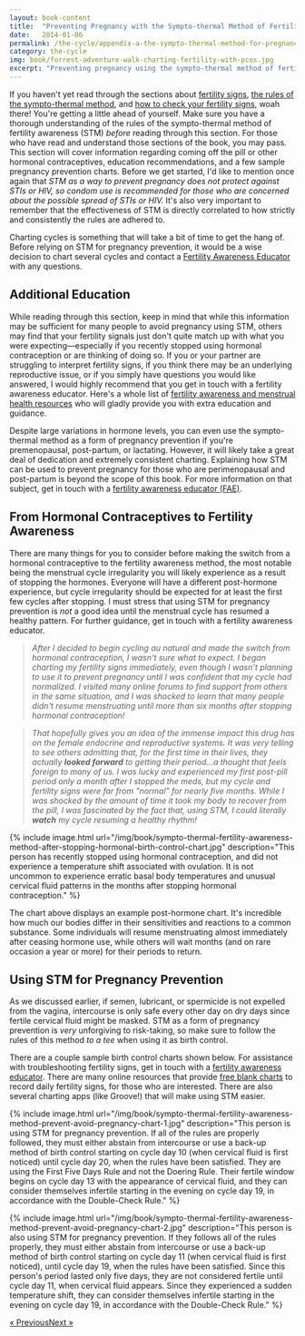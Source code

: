 ```yaml
---
layout: book-content
title:  "Preventing Pregnancy with the Sympto-thermal Method of Fertility Awareness"
date:   2014-01-06
permalink: /the-cycle/appendix-a-the-sympto-thermal-method-for-pregnancy-prevention/
category: the-cycle
img: book/forrest-adventure-walk-charting-fertility-with-pcos.jpg
excerpt: "Preventing pregnancy using the sympto-thermal method of fertility awareness requires that you strictly follow a simple set of rules. Despite large variations in hormone levels, you can even use the sympto-thermal method as a form of pregnancy prevention if you're premenopausal, post-partum, or lactating."
---
```


If you haven't yet read through the sections about <a class="text-link" href="/the-cycle/chapter-6-hormone-changes-and-fertility-signals">fertility signs</a>, <a class="text-link" href="/the-cycle/chapter-7-the-rules-of-the-sympto-thermal-method">the rules of the sympto-thermal method</a>, and <a class="text-link" href="/the-cycle/chapter-8-checking-fertility-signs-how-to">how to check your fertility signs</a>, woah there! You're getting a little ahead of yourself. Make sure you have a thorough understanding of the rules of the sympto-thermal method of fertility awareness (STM) _before_ reading through this section. For those who have read and understand those sections of the book, you may pass. This section will cover information regarding coming off the pill or other hormonal contraceptives, education recommendations, and a few sample pregnancy prevention charts. Before we get started, I'd like to mention once again that _STM as a way to prevent pregnancy does not protect against STIs or HIV, so condom use is recommended for those who are concerned about the possible spread of STIs or HIV._ It's also very important to remember that the effectiveness of STM is directly correlated to how strictly and consistently the rules are adhered to.

Charting cycles is something that will take a bit of time to get the hang of. Before relying on STM for pregnancy prevention, it would be a wise decision to chart several cycles and contact a <a class="text-link" href="/the-cycle/appendix-d-fertility-awareness-and-menstrual-health-resources">Fertility Awareness Educator</a> with any questions.


## Additional Education ##


While reading through this section, keep in mind that while this information may be sufficient for many people to avoid pregnancy using STM, others may find that your fertility signals just don't quite match up with what you were expecting&mdash;especially if you recently stopped using hormonal contraception or are thinking of doing so. If you or your partner are struggling to interpret fertility signs, if you think there may be an underlying reproductive issue, or if you simply have questions you would like answered, I would highly recommend that you get in touch with a fertility awareness educator. Here's a whole list of <a class="text-link" href="/the-cycle/appendix-d-fertility-awareness-and-menstrual-health-resources">fertility awareness and menstrual health resources</a> who will gladly provide you with extra education and guidance. 

Despite large variations in hormone levels, you can even use the sympto-thermal method as a form of pregnancy prevention if you're premenopausal, post-partum, or lactating. However, it will likely take a great deal of dedication and extremely consistent charting. Explaining how STM can be used to prevent pregnancy for those who are perimenopausal and post-partum is beyond the scope of this book. For more information on that subject, get in touch with a <a class="text-link" href="/the-cycle/appendix-d-fertility-awareness-and-menstrual-health-resources">fertility awareness educator (FAE)</a>.


## From Hormonal Contraceptives to Fertility Awareness ##


There are many things for you to consider before making the switch from a hormonal contraceptive to the fertility awareness method, the most notable being the menstrual cycle irregularity you will likely experience as a result of stopping the hormones. Everyone will have a different post-hormone experience, but cycle irregularity should be expected for at least the first few cycles after stopping. I must stress that using STM for pregnancy prevention is _not_ a good idea until the menstrual cycle has resumed a healthy pattern. For further guidance, get in touch with a fertility awareness educator.

>_After I decided to begin cycling au natural and made the switch from hormonal contraception, I wasn't sure what to expect. I began charting my fertility signs immediately, even though I wasn't planning to use it to prevent pregnancy until I was confident that my cycle had normalized. I visited many online forums to find support from others in the same situation, and I was shocked to learn that many people didn't resume menstruating until more than six months after stopping hormonal contraception!_

>_That hopefully gives you an idea of the immense impact this drug has on the female endocrine and reproductive systems. It was very telling to see others admitting that, for the first time in their lives, they actually **looked forward** to getting their period...a thought that feels foreign to many of us. I was lucky and experienced my first post-pill period only a month after I stopped the meds, but my cycle and fertility signs were far from "normal" for nearly five months. While I was shocked by the amount of time it took my body to recover from the pill, I was fascinated by the fact that, using STM, I could literally **watch** my cycle resuming a healthy rhythm!_


{% include image.html url="/img/book/sympto-thermal-fertility-awareness-method-after-stopping-hormonal-birth-control-chart.jpg" description="This person has recently stopped using hormonal contraception, and did not experience a temperature shift associated with ovulation. It is not uncommon to experience erratic basal body temperatures and unusual cervical fluid patterns in the months after stopping hormonal contraception." %}


The chart above displays an example post-hormone chart. It's incredible how much our bodies differ in their sensitivities and reactions to a common substance. Some individuals will resume menstruating almost immediately after ceasing hormone use, while others will wait months (and on rare occasion a year or more) for their periods to return. 


## Using STM for Pregnancy Prevention ##
 

As we discussed earlier, if semen, lubricant, or spermicide is not expelled from the vagina, intercourse is only safe every other day on dry days since fertile cervical fluid might be masked. STM as a form of pregnancy prevention is _very_ unforgiving to risk-taking, so make sure to follow the rules of this method _to a tee_ when using it as birth control. 

There are a couple sample birth control charts shown below. For assistance with troubleshooting fertility signs, get in touch with a <a class="text-link" href="/the-cycle/appendix-d-fertility-awareness-and-menstrual-health-resources">fertility awareness educator</a>. There are many online resources that provide <a class="text-link" target="_blank" href="http://holistichormonalhealth.com/charts/">free blank charts</a> to record daily fertility signs, for those who are interested. There are also several charting apps (like Groove!) that will make using STM easier.


{% include image.html url="/img/book/sympto-thermal-fertility-awareness-method-prevent-avoid-pregnancy-chart-1.jpg" description="This person is using STM for pregnancy prevention. If all of the rules are properly followed, they must either abstain from intercourse or use a back-up method of birth control starting on cycle day 10 (when cervical fluid is first noticed) until cycle day 20, when the rules have been satisfied. They are using the First Five Days Rule and not the Doering Rule. Their fertile window begins on cycle day 13 with the appearance of cervical fluid, and they can consider themselves infertile starting in the evening on cycle day 19, in accordance with the Double-Check Rule." %}


{% include image.html url="/img/book/sympto-thermal-fertility-awareness-method-prevent-avoid-pregnancy-chart-2.jpg" description="This person is also using STM for pregnancy prevention. If they follows all of the rules properly, they must either abstain from intercourse or use a back-up method of birth control starting on cycle day 11 (when cervical fluid is first noticed), until cycle day 19, when the rules have been satisfied. Since this person's period lasted only five days, they are not considered fertile until cycle day 11, when cervical fluid appears. Since they experienced a sudden temperature shift, they can consider themselves infertile starting in the evening on cycle day 19, in accordance with the Double-Check Rule." %}


<div class="arrows">
	<p><a class="text-link previous" href="/the-cycle/chapter-9-sympto-thermal-method-effectiveness/" title="Previous Excerpt">&laquo; Previous</a><a class="text-link next" href="/the-cycle/appendix-b-the-sympto-thermal-method-for-pregnancy-assistance/" title="Next Excerpt">Next &raquo;</a></p>
</div>
